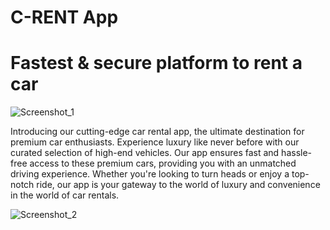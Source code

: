 # C-RENT App
# Fastest & secure platform to rent a car
![Screenshot_1](https://github.com/magistrkim/car-rent-app/assets/115700340/1a9e15fa-0f12-42fd-90ab-67bca2e6be2b)

Introducing our cutting-edge car rental app, 
the ultimate destination for premium car enthusiasts.
Experience luxury like never before 
with our curated selection of high-end vehicles. 
Our app ensures fast and hassle-free access 
to these premium cars, providing you with an unmatched driving experience. 
Whether you're looking to turn heads or enjoy a top-notch ride, 
our app is your gateway to the world of luxury and convenience in the world of car rentals.

![Screenshot_2](https://github.com/magistrkim/car-rent-app/assets/115700340/32b74645-7dcb-48ae-a97f-82b8ac723399)

